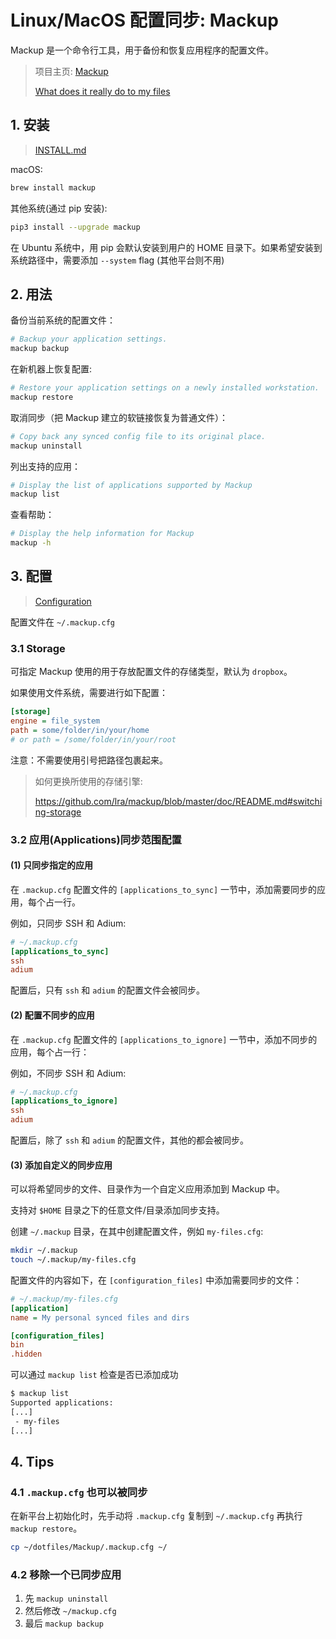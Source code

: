 # Linux/MacOS 配置同步: Mackup

Mackup 是一个命令行工具，用于备份和恢复应用程序的配置文件。

> 项目主页: [Mackup](https://github.com/lra/mackup)
>
> [What does it really do to my files](https://github.com/lra/mackup#bullsht-what-does-it-really-do-to-my-files)

## 1. 安装

> [INSTALL.md](https://github.com/lra/mackup/blob/master/INSTALL.md)

macOS:

```bash
brew install mackup
```

其他系统(通过 pip 安装):

```bash
pip3 install --upgrade mackup
```

在 Ubuntu 系统中，用 pip 会默认安装到用户的 HOME 目录下。如果希望安装到系统路径中，需要添加 `--system` flag (其他平台则不用)

## 2. 用法

备份当前系统的配置文件：

```bash
# Backup your application settings.
mackup backup
```

在新机器上恢复配置:

```bash
# Restore your application settings on a newly installed workstation.
mackup restore
```

取消同步（把 Mackup 建立的软链接恢复为普通文件）：

```bash
# Copy back any synced config file to its original place.
mackup uninstall
```

列出支持的应用：

```bash
# Display the list of applications supported by Mackup
mackup list
```

查看帮助：

```bash
# Display the help information for Mackup
mackup -h

```

## 3. 配置

> [Configuration](https://github.com/lra/mackup/blob/master/doc/README.md)

配置文件在 `~/.mackup.cfg`

### 3.1 Storage

可指定 Mackup 使用的用于存放配置文件的存储类型，默认为 `dropbox`。

如果使用文件系统，需要进行如下配置：

```ini
[storage]
engine = file_system
path = some/folder/in/your/home
# or path = /some/folder/in/your/root
```

注意：不需要使用引号把路径包裹起来。

>
> 如何更换所使用的存储引擎:
>
> <https://github.com/lra/mackup/blob/master/doc/README.md#switching-storage>
>

### 3.2 应用(Applications)同步范围配置

#### (1) 只同步指定的应用

在 `.mackup.cfg` 配置文件的 `[applications_to_sync]` 一节中，添加需要同步的应用，每个占一行。

例如，只同步 SSH 和 Adium:

```ini
# ~/.mackup.cfg
[applications_to_sync]
ssh
adium
```

配置后，只有 `ssh` 和 `adium` 的配置文件会被同步。

#### (2) 配置不同步的应用

在 `.mackup.cfg` 配置文件的 `[applications_to_ignore]` 一节中，添加不同步的应用，每个占一行：

例如，不同步 SSH 和 Adium:

```ini
# ~/.mackup.cfg
[applications_to_ignore]
ssh
adium
```

配置后，除了 `ssh` 和 `adium` 的配置文件，其他的都会被同步。

#### (3) 添加自定义的同步应用

可以将希望同步的文件、目录作为一个自定义应用添加到 Mackup 中。

支持对 `$HOME` 目录之下的任意文件/目录添加同步支持。

创建 `~/.mackup` 目录，在其中创建配置文件，例如 `my-files.cfg`:

```bash
mkdir ~/.mackup
touch ~/.mackup/my-files.cfg
```

配置文件的内容如下，在 `[configuration_files]` 中添加需要同步的文件：

```ini
# ~/.mackup/my-files.cfg
[application]
name = My personal synced files and dirs

[configuration_files]
bin
.hidden
```

可以通过 `mackup list` 检查是否已添加成功

```bash
$ mackup list
Supported applications:
[...]
 - my-files
[...]
```

## 4. Tips

### 4.1 `.mackup.cfg` 也可以被同步

在新平台上初始化时，先手动将 `.mackup.cfg` 复制到 `~/.mackup.cfg` 再执行 `mackup restore`。

```bash
cp ~/dotfiles/Mackup/.mackup.cfg ~/
```

### 4.2 移除一个已同步应用

1. 先 `mackup uninstall`
2. 然后修改 `~/mackup.cfg`
3. 最后 `mackup backup`
